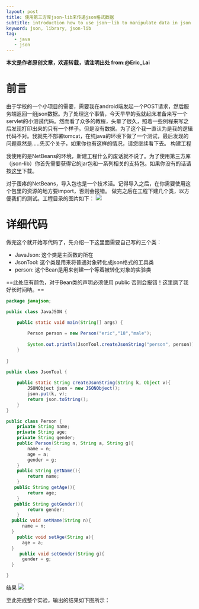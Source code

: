 ```yaml
---
layout: post
title: 使用第三方库json-lib来传递json格式数据
subtitle: introduction how to use json－lib to manipulate data in json formact
keyword: json, library, json-lib
tag:
   - java
   - json
---
```

**本文是作者原创文章，欢迎转载，请注明出处 from:@Eric_Lai**
# 前言

由于学校的一个小项目的需要，需要我在android端发起一个POST请求，然后服务端返回一组json数据。为了处理这个事情，今天早早的我就起床准备来写一个servlet的小测试代码。然而看了众多的教程，头晕了很久，照着一些例程来写之后发现打印出来的只有一个样子。但是没有数据。为了这个我一直认为是我的逻辑代码不对。我就先不部署tomcat，在纯java的环境下做了一个测试，最后发现的问题竟然是.....先买个关子，如果你也有这样的情况，请您继续看下去。
构建工程

我使用的是NetBeans的环境，新建工程什么的废话就不说了。为了使用第三方库（json-lib）你首先需要获得它的jar包和一系列相关的支持包。如果你没有的话请按[这里](http://download.csdn.net/detail/haotao_lai/8906333)下载。

对于蛋疼的NetBeans，导入包也是一个技术活。记得导入之后，在你需要使用这个包里的资源的地方要import，否则会报错。
做完之后在工程下建几个类，以方便我们的测试。工程目录的图片如下：
![](http://img.blog.csdn.net/20150716172207673?watermark/2/text/aHR0cDovL2Jsb2cuY3Nkbi5uZXQv/font/5a6L5L2T/fontsize/400/fill/I0JBQkFCMA==/dissolve/70/gravity/SouthEast)

# 详细代码

做完这个就开始写代码了，先介绍一下这里面需要自己写的三个类：
* JavaJson: 这个类是主函数的所在
* JsonTool: 这个类是用来将普通对象转化成json格式的工具类
* person: 这个Bean是用来创建一个等着被转化对象的实验类  

==此处应有颜色，对于Bean类的声明必须使用 public 否则会报错！这里磨了我好长时间呐。==

```java
package javajson;

public class JavaJSON {

    public static void main(String[] args) {
        
        Person person = new Person("eric","18","male");
        
        System.out.println(JsonTool.createJsonString("person", person));
    }
    
}
```

```java
public class JsonTool {
    
    public static String createJsonString(String k, Object v){
        JSONObject json = new JSONObject();      
        json.put(k, v);       
        return json.toString();
    }
}
```

```java
public class Person {
    private String name;
    private String age;
    private String gender;
    public Person(String n, String a, String g){
        name = n;
        age = a;
        gender = g;
    }
    public String getName(){
        return name;
    }
   public String getAge(){
        return age;
    }
   public String getGender(){
        return gender;
    }
  public void setName(String n){
      name = n;
  }
    public void setAge(String a){
      age = a;
  }
     public void setGender(String g){
      gender = g;
  }

}
```

结果
![](http://img.blog.csdn.net/20150716172956997?watermark/2/text/aHR0cDovL2Jsb2cuY3Nkbi5uZXQv/font/5a6L5L2T/fontsize/400/fill/I0JBQkFCMA==/dissolve/70/gravity/SouthEast)

至此完成整个实验，输出的结果如下图所示：



